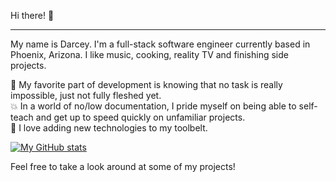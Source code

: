 Hi there! :wave:<hr />

My name is Darcey. I'm a full-stack software engineer currently based in Phoenix, Arizona. I like music, cooking, reality TV and finishing side projects.


:star2: My favorite part of development is knowing that no task is really impossible, just not fully fleshed yet.<br />
:boom: In a world of no/low documentation, I pride myself on being able to self-teach and get up to speed quickly on unfamiliar projects.<br />
:gem: I love adding new technologies to my toolbelt.

[![My GitHub stats](https://github-readme-stats.vercel.app/api?username=grundydarcey)](https://github.com/grundydarcey/github-readme-stats)


Feel free to take a look around at some of my projects!</a>
